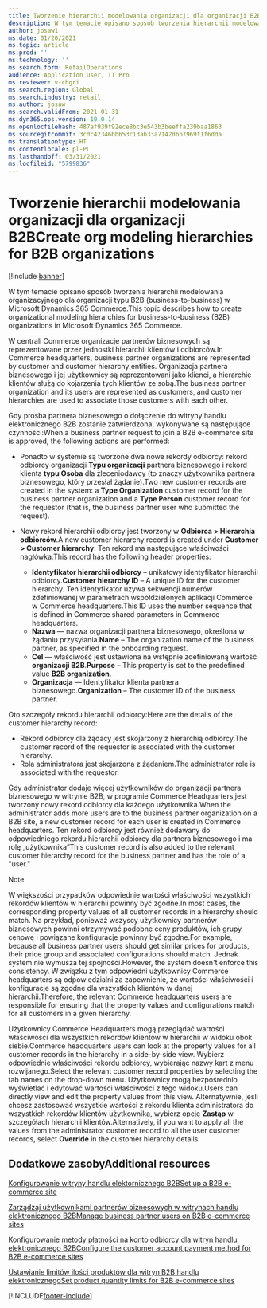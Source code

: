 ```yaml
---
title: Tworzenie hierarchii modelowania organizacji dla organizacji B2B
description: W tym temacie opisano sposób tworzenia hierarchii modelowania organizacyjnego dla organizacji typu B2B (business-to-business).
author: josaw1
ms.date: 01/20/2021
ms.topic: article
ms.prod: ''
ms.technology: ''
ms.search.form: RetailOperations
audience: Application User, IT Pro
ms.reviewer: v-chgri
ms.search.region: Global
ms.search.industry: retail
ms.author: josaw
ms.search.validFrom: 2021-01-31
ms.dyn365.ops.version: 10.0.14
ms.openlocfilehash: 487af939f92ece8bc3e543b3beeffa239baa1863
ms.sourcegitcommit: 3cdc42346bb653c13ab33a7142dbb7969f1f6dda
ms.translationtype: HT
ms.contentlocale: pl-PL
ms.lasthandoff: 03/31/2021
ms.locfileid: "5799836"
---
```

# <a name="create-org-modeling-hierarchies-for-b2b-organizations"></a><span data-ttu-id="7a431-103">Tworzenie hierarchii modelowania organizacji dla organizacji B2B</span><span class="sxs-lookup"><span data-stu-id="7a431-103">Create org modeling hierarchies for B2B organizations</span></span>

[!include [banner](../../includes/banner.md)]

<span data-ttu-id="7a431-104">W tym temacie opisano sposób tworzenia hierarchii modelowania organizacyjnego dla organizacji typu B2B (business-to-business) w Microsoft Dynamics 365 Commerce.</span><span class="sxs-lookup"><span data-stu-id="7a431-104">This topic describes how to create organizational modeling hierarchies for business-to-business (B2B) organizations in Microsoft Dynamics 365 Commerce.</span></span>

<span data-ttu-id="7a431-105">W centrali Commerce organizacje partnerów biznesowych są reprezentowane przez jednostki hierarchii klientów i odbiorców.</span><span class="sxs-lookup"><span data-stu-id="7a431-105">In Commerce headquarters, business partner organizations are represented by customer and customer hierarchy entities.</span></span> <span data-ttu-id="7a431-106">Organizacja partnera biznesowego i jej użytkownicy są reprezentowani jako klienci, a hierarchie klientów służą do kojarzenia tych klientów ze sobą.</span><span class="sxs-lookup"><span data-stu-id="7a431-106">The business partner organization and its users are represented as customers, and customer hierarchies are used to associate those customers with each other.</span></span>

<span data-ttu-id="7a431-107">Gdy prośba partnera biznesowego o dołączenie do witryny handlu elektronicznego B2B zostanie zatwierdzona, wykonywane są następujące czynności:</span><span class="sxs-lookup"><span data-stu-id="7a431-107">When a business partner request to join a B2B e-commerce site is approved, the following actions are performed:</span></span>

- <span data-ttu-id="7a431-108">Ponadto w systemie są tworzone dwa nowe rekordy odbiorcy: rekord odbiorcy organizacji **Typu organizacji** partnera biznesowego i rekord klienta **typu Osoba** dla zleceniodawcy (to znaczy użytkownika partnera biznesowego, który przesłał żądanie).</span><span class="sxs-lookup"><span data-stu-id="7a431-108">Two new customer records are created in the system: a **Type Organization** customer record for the business partner organization and a **Type Person** customer record for the requestor (that is, the business partner user who submitted the request).</span></span>
- <span data-ttu-id="7a431-109">Nowy rekord hierarchii odbiorcy jest tworzony w **Odbiorca \> Hierarchia odbiorców**.</span><span class="sxs-lookup"><span data-stu-id="7a431-109">A new customer hierarchy record is created under **Customer \> Customer hierarchy**.</span></span> <span data-ttu-id="7a431-110">Ten rekord ma następujące właściwości nagłówka:</span><span class="sxs-lookup"><span data-stu-id="7a431-110">This record has the following header properties:</span></span>

    - <span data-ttu-id="7a431-111">**Identyfikator hierarchii odbiorcy** – unikatowy identyfikator hierarchii odbiorcy.</span><span class="sxs-lookup"><span data-stu-id="7a431-111">**Customer hierarchy ID** – A unique ID for the customer hierarchy.</span></span> <span data-ttu-id="7a431-112">Ten identyfikator używa sekwencji numerów zdefiniowanej w parametrach współdzielonych aplikacji Commerce w Commerce headquarters.</span><span class="sxs-lookup"><span data-stu-id="7a431-112">This ID uses the number sequence that is defined in Commerce shared parameters in Commerce headquarters.</span></span>
    - <span data-ttu-id="7a431-113">**Nazwa** — nazwa organizacji partnera biznesowego, określona w żądaniu przysyłania.</span><span class="sxs-lookup"><span data-stu-id="7a431-113">**Name** – The organization name of the business partner, as specified in the onboarding request.</span></span>
    - <span data-ttu-id="7a431-114">**Cel** — właściwość jest ustawiona na wstępnie zdefiniowaną wartość **organizacji B2B**.</span><span class="sxs-lookup"><span data-stu-id="7a431-114">**Purpose** – This property is set to the predefined value **B2B organization**.</span></span>
    - <span data-ttu-id="7a431-115">**Organizacja** — Identyfikator klienta partnera biznesowego.</span><span class="sxs-lookup"><span data-stu-id="7a431-115">**Organization** – The customer ID of the business partner.</span></span>

<span data-ttu-id="7a431-116">Oto szczegóły rekordu hierarchii odbiorcy:</span><span class="sxs-lookup"><span data-stu-id="7a431-116">Here are the details of the customer hierarchy record:</span></span>

- <span data-ttu-id="7a431-117">Rekord odbiorcy dla żądacy jest skojarzony z hierarchią odbiorcy.</span><span class="sxs-lookup"><span data-stu-id="7a431-117">The customer record of the requestor is associated with the customer hierarchy.</span></span>
- <span data-ttu-id="7a431-118">Rola administratora jest skojarzona z żądaniem.</span><span class="sxs-lookup"><span data-stu-id="7a431-118">The administrator role is associated with the requestor.</span></span>

<span data-ttu-id="7a431-119">Gdy administrator dodaje więcej użytkowników do organizacji partnera biznesowego w witrynie B2B, w programie Commerce Headquarters jest tworzony nowy rekord odbiorcy dla każdego użytkownika.</span><span class="sxs-lookup"><span data-stu-id="7a431-119">When the administrator adds more users are to the business partner organization on a B2B site, a new customer record for each user is created in Commerce headquarters.</span></span> <span data-ttu-id="7a431-120">Ten rekord odbiorcy jest również dodawany do odpowiedniego rekordu hierarchii odbiorcy dla partnera biznesowego i ma rolę „użytkownika”</span><span class="sxs-lookup"><span data-stu-id="7a431-120">This customer record is also added to the relevant customer hierarchy record for the business partner and has the role of a "user."</span></span>

> [!NOTE]
> <span data-ttu-id="7a431-121">W większości przypadków odpowiednie wartości właściwości wszystkich rekordów klientów w hierarchii powinny być zgodne.</span><span class="sxs-lookup"><span data-stu-id="7a431-121">In most cases, the corresponding property values of all customer records in a hierarchy should match.</span></span> <span data-ttu-id="7a431-122">Na przykład, ponieważ wszyscy użytkownicy partnerów biznesowych powinni otrzymywać podobne ceny produktów, ich grupy cenowe i powiązane konfiguracje powinny być zgodne.</span><span class="sxs-lookup"><span data-stu-id="7a431-122">For example, because all business partner users should get similar prices for products, their price group and associated configurations should match.</span></span> <span data-ttu-id="7a431-123">Jednak system nie wymusza tej spójności.</span><span class="sxs-lookup"><span data-stu-id="7a431-123">However, the system doesn't enforce this consistency.</span></span> <span data-ttu-id="7a431-124">W związku z tym odpowiedni użytkownicy Commerce headquarters są odpowiedzialni za zapewnienie, że wartości właściwości i konfiguracje są zgodne dla wszystkich klientów w danej hierarchii.</span><span class="sxs-lookup"><span data-stu-id="7a431-124">Therefore, the relevant Commerce headquarters users are responsible for ensuring that the property values and configurations match for all customers in a given hierarchy.</span></span>

<span data-ttu-id="7a431-125">Użytkownicy Commerce Headquarters mogą przeglądać wartości właściwości dla wszystkich rekordów klientów w hierarchii w widoku obok siebie.</span><span class="sxs-lookup"><span data-stu-id="7a431-125">Commerce headquarters users can look at the property values for all customer records in the hierarchy in a side-by-side view.</span></span> <span data-ttu-id="7a431-126">Wybierz odpowiednie właściwości rekordu odbiorcy, wybierając nazwy kart z menu rozwijanego.</span><span class="sxs-lookup"><span data-stu-id="7a431-126">Select the relevant customer record properties by selecting the tab names on the drop-down menu.</span></span> <span data-ttu-id="7a431-127">Użytkownicy mogą bezpośrednio wyświetlać i edytować wartości właściwości z tego widoku.</span><span class="sxs-lookup"><span data-stu-id="7a431-127">Users can directly view and edit the property values from this view.</span></span> <span data-ttu-id="7a431-128">Alternatywnie, jeśli chcesz zastosować wszystkie wartości z rekordu klienta administratora do wszystkich rekordów klientów użytkownika, wybierz opcję **Zastąp** w szczegółach hierarchii klientów.</span><span class="sxs-lookup"><span data-stu-id="7a431-128">Alternatively, if you want to apply all the values from the administrator customer record to all the user customer records, select **Override** in the customer hierarchy details.</span></span>

## <a name="additional-resources"></a><span data-ttu-id="7a431-129">Dodatkowe zasoby</span><span class="sxs-lookup"><span data-stu-id="7a431-129">Additional resources</span></span>

[<span data-ttu-id="7a431-130">Konfigurowanie witryny handlu elektornicznego B2B</span><span class="sxs-lookup"><span data-stu-id="7a431-130">Set up a B2B e-commerce site</span></span>](set-up-b2b-site.md)

[<span data-ttu-id="7a431-131">Zarządzaj użytkownikami partnerów biznesowych w witrynach handlu elektronicznego B2B</span><span class="sxs-lookup"><span data-stu-id="7a431-131">Manage business partner users on B2B e-commerce sites</span></span>](manage-b2b-users.md)

[<span data-ttu-id="7a431-132">Konfigurowanie metody płatności na konto odbiorcy dla witryn handlu elektronicznego B2B</span><span class="sxs-lookup"><span data-stu-id="7a431-132">Configure the customer account payment method for B2B e-commerce sites</span></span>](payment-method.md)

[<span data-ttu-id="7a431-133">Ustawianie limitów ilości produktów dla witryn B2B handlu elektronicznego</span><span class="sxs-lookup"><span data-stu-id="7a431-133">Set product quantity limits for B2B e-commerce sites</span></span>](quantity-limits.md)


[!INCLUDE[footer-include](../../includes/footer-banner.md)]